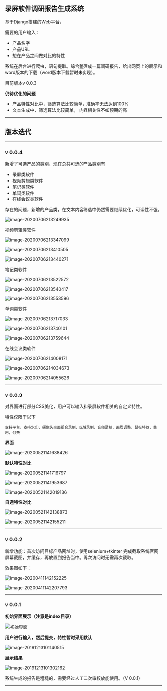 ## 录屏软件调研报告生成系统

基于Django搭建的Web平台，

需要的用户输入：

- 产品名字
- 产品URL
- 想在产品之间做对比的特性

系统在后台进行爬虫，语句提取。综合整理成一篇调研报告，给出网页上的展示和word版本的下载（word版本下载暂时未实现）。

目前版本v 0.0.3



**仍待优化的问题**

- 产品特性对比中，筛选算法比较简单，准确率无法达到100%
- 文本生成中，筛选算法比较简单， 内容相关性不如预期的高

---

## 版本迭代
---

### v 0.0.4

新增了可选产品的类别，现在总共可选的产品类别有

- 录屏类软件
- 视频剪辑类软件
- 笔记类软件
- 单词类软件
- 在线会议类软件

存在的问题，新增的产品类，在文本内容筛选中仍然需要继续优化，可读性不强。

![image-20200706213249935](picForMarkDown/image-20200706213249935.png)

视频剪辑类软件

![image-20200706213347099](picForMarkDown/image-20200706213347099.png)

![image-20200706213410505](picForMarkDown/image-20200706213410505.png)

![image-20200706213440271](picForMarkDown/image-20200706213440271.png)

笔记类软件

![image-20200706213522572](picForMarkDown/image-20200706213522572.png)

![image-20200706213540417](picForMarkDown/image-20200706213540417.png)

![image-20200706213553596](picForMarkDown/image-20200706213553596.png)

单词类软件

![image-20200706213717033](picForMarkDown/image-20200706213717033.png)

![image-20200706213740101](picForMarkDown/image-20200706213740101.png)

![image-20200706213759644](picForMarkDown/image-20200706213759644.png)

在线会议类软件

![image-20200706214008171](picForMarkDown/image-20200706214008171.png)

![image-20200706214034673](picForMarkDown/image-20200706214034673.png)

![image-20200706214055626](picForMarkDown/image-20200706214055626.png)



---

### v 0.0.3

对界面进行部分CSS美化，用户可以输入和录屏软件相关的自定义特性。

特性仅限于以下

```
支持平台，支持水印，摄像头桌面组合录制，区域录制，音频录制，画质调整，鼠标特效，费用，付费
```

**界面**

![image-20200521141638426](picForMarkDown/image-20200521141638426.png)

**默认特性对比**

![image-20200521141716797](picForMarkDown/image-20200521141716797.png)

![image-20200521141953687](picForMarkDown/image-20200521141953687.png)

![image-20200521142019136](picForMarkDown/image-20200521142019136.png)



**自选特性对比**

![image-20200521142138873](picForMarkDown/image-20200521142138873.png)

![image-20200521142155211](picForMarkDown/image-20200521142155211.png)



---

### v 0.0.2

新增功能：首次访问目标产品网址时，使用selenium+tkinter 完成截取系统官网屏幕截图，并缓存，再放置到报告当中。再次访问时无需再次截取。

效果图如下：

![image-20200411142152225](picForMarkDown/image-20200411142152225.png)

![image-20200411142207793](picForMarkDown/image-20200411142207793.png)

---
### v 0.0.1

**初始界面展示（注意是index目录）**

![初始界面](./picForMarkDown/image-20191213101025635.png)



**用户进行输入，然后提交，特性暂时采用默认**



![image-20191213101140515](./picForMarkDown/image-20191213101140515.png)



**展示结果**

![image-20191213101302162](./picForMarkDown/image-20191213101302162.png)



系统生成的报告是粗糙的，需要经过人工二次审校放能使用。（V 0.0.1）

---
